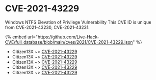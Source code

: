 # CVE-2021-43229

Windows NTFS Elevation of Privilege Vulnerability This CVE ID is unique from CVE-2021-43230, CVE-2021-43231.

{% embed url="https://github.com/Live-Hack-CVE/full_database/blob/main/cves/2021/CVE-2021-43229.json" %}


* Citizen13X ~> [CVE-2021-43229](https://www.alice-snow.ru/2021/database/cve-2021-43229/cve-2021-43229-citizen13x)
* Citizen13X ~> [CVE-2021-43229](https://www.alice-snow.ru/2021/database/cve-2021-43229/cve-2021-43229-citizen13x)
* Citizen13X ~> [CVE-2021-43229](https://www.alice-snow.ru/2021/database/cve-2021-43229/cve-2021-43229-citizen13x)
* Citizen13X ~> [CVE-2021-43229](https://www.alice-snow.ru/2021/database/cve-2021-43229/cve-2021-43229-citizen13x)
* Citizen13X ~> [CVE-2021-43229](https://www.alice-snow.ru/2021/database/cve-2021-43229/cve-2021-43229-citizen13x)